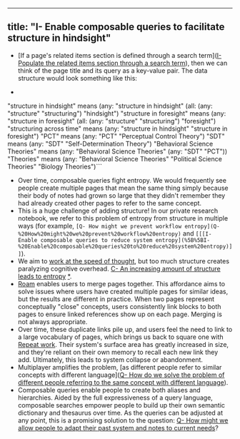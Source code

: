
---
title: "I- Enable composable queries to facilitate structure in hindsight"
---
- [If a page's related items section is defined through a search term]([I- Populate the related items section through a search term](I-%20Populate%20the%20related%20items%20section%20through%20a%20search%20term.md)), then we can think of the page title and its query as a key-value pair. The data structure would look something like this:
- ```clojure
"structure in hindsight" means 
  (any: "structure in hindsight" 
        (all: (any: "structure" "structuring")
              "hindsight")
"structure in foresight" means 
  (any: "structure in foresight" 
        (all: (any: "structure" "structuring")
              "foresight")
"structuring across time" means
        (any: "structure in hindsight"
              "structure in foresight")
"PCT" means
  (any: "PCT"
        "Perceptual Control Theory")
"SDT" means
  (any: "SDT"
        "Self-Determination Theory")
"Behavioral Science Theories" means
  (any: "Behavioral Science Theories"
        (any: "SDT"
              "PCT"))
"Theories" means
  (any: "Behavioral Science Theories"
        "Political Science Theories"
        "Biology Theories")```
- Over time, composable queries fight entropy. We would frequently see people create multiple pages that mean the same thing simply because their body of notes had grown so large that they didn't remember they had already created other pages to refer to the same concept. 
- This is a huge challenge of adding structure! In our private research notebook, we refer to this problem of entropy from structure in multiple ways (for example, `[Q- How might we prevent workflow entropy](Q-%20How%20might%20we%20prevent%20workflow%20entropy)` and `[[[I- Enable composable queries to reduce system entropy](%5B%5BI-%20Enable%20composable%20queries%20to%20reduce%20system%20entropy)]]`).
- We aim to [work at the speed of thought](work%20at%20the%20speed%20of%20thought), but too much structure creates paralyzing cognitive overhead. [C- An increasing amount of structure leads to entropy](C-%20An%20increasing%20amount%20of%20structure%20leads%20to%20entropy) [*](((Rf-9FlEw9))).
- [Roam](Roam) enables users to merge pages together. This affordance aims to solve issues where users have created multiple pages for similar ideas, but the results are different in practice. When two pages represent conceptually "close" concepts, users consistently link blocks to both pages to ensure linked references show up on each page. Merging is not always appropriate.
- Over time, these duplicate links pile up, and users feel the need to link to a large vocabulary of pages, which brings us back to square one with [Repeat work](Repeat%20work). Their system's surface area has greatly increased in size, and they're reliant on their own memory to recall each new link they add. Ultimately, this leads to system collapse or abandonment.  
- Multiplayer amplifies the problem, [as different people refer to similar concepts with different language]([Q- How do we solve the problem of different people referring to the same concept with different language](../LitReview/Extended%20Universe/Q-%20How%20do%20we%20solve%20the%20problem%20of%20different%20people%20referring%20to%20the%20same%20concept%20with%20different%20language.md)).
- Composable queries enable people to create both aliases and hierarchies. Aided by the full expressiveness of a query language, composable searches empower people to build up their own semantic dictionary and thesaurus over time. As the queries can be adjusted at any point, this is a promising solution to the question: [Q- How might we allow people to adapt their past system and notes to current needs](../LitReview/Extended%20Universe/Q-%20How%20might%20we%20allow%20people%20to%20adapt%20their%20past%20system%20and%20notes%20to%20current%20needs.md)?
